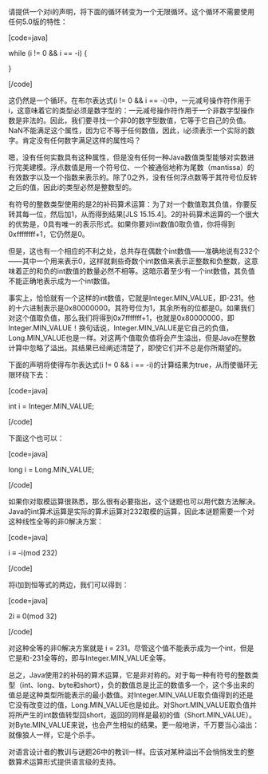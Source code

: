 请提供一个对i的声明，将下面的循环转变为一个无限循环。这个循环不需要使用任何5.0版的特性：
[code=java] 
while (i != 0 && i == -i) {
}
[/code]
这仍然是一个循环。在布尔表达式(i != 0 && i == -i)中，一元减号操作符作用于i，这意味着它的类型必须是数字型的：一元减号操作符作用于一个非数字型操作数是非法的。因此，我们要寻找一个非0的数字型数值，它等于它自己的负值。NaN不能满足这个属性，因为它不等于任何数值，因此，i必须表示一个实际的数字。肯定没有任何数字满足这样的属性吗？ 
嗯，没有任何实数具有这种属性，但是没有任何一种Java数值类型能够对实数进行完美建模。浮点数值是用一个符号位、一个被通俗地称为尾数（mantissa）的有效数字以及一个指数来表示的。除了0之外，没有任何浮点数等于其符号位反转之后的值，因此i的类型必然是整数型的。 
有符号的整数类型使用的是2的补码算术运算：为了对一个数值取其负值，你要反转其每一位，然后加1，从而得到结果[JLS 15.15.4]。2的补码算术运算的一个很大的优势是，0具有唯一的表示形式。如果你要对int数值0取负值，你将得到0xffffffff+1，它仍然是0。 
但是，这也有一个相应的不利之处，总共存在偶数个int数值——准确地说有232个——其中一个用来表示0，这样就剩些奇数个int数值来表示正整数和负整数，这意味着正的和负的int数值的数量必然不相等。这暗示着至少有一个int数值，其负值不能正确地表示成为一个int数值。 
事实上，恰恰就有一个这样的int数值，它就是Integer.MIN_VALUE，即-231。他的十六进制表示是0x80000000。其符号位为1，其余所有的位都是0。如果我们对这个值取负值，那么我们将得到0x7fffffff+1，也就是0x80000000，即Integer.MIN_VALUE！换句话说，Integer.MIN_VALUE是它自己的负值，Long.MIN_VALUE也是一样。对这两个值取负值将会产生溢出，但是Java在整数计算中忽略了溢出。其结果已经阐述清楚了，即使它们并不总是你所期望的。 
下面的声明将使得布尔表达式(i != 0 && i == -i)的计算结果为true，从而使循环无限环绕下去： 
[code=java]
int i = Integer.MIN_VALUE;
[/code]
下面这个也可以： 
[code=java]
long i = Long.MIN_VALUE;
[/code]
如果你对取模运算很熟悉，那么很有必要指出，这个谜题也可以用代数方法解决。Java的int算术运算是实际的算术运算对232取模的运算，因此本谜题需要一个对这种线性全等的非0解决方案： 
[code=java]
i ≡ -i(mod 232)
[/code]
将i加到恒等式的两边，我们可以得到： 
[code=java]
2i ≡ 0(mod 32)
[/code]
对这种全等的非0解决方案就是 i = 231。尽管这个值不能表示成为一个int，但是它是和-231全等的，即与Integer.MIN_VALUE全等。 
总之，Java使用2的补码的算术运算，它是非对称的。对于每一种有符号的整数类型（int、long、byte和short），负的数值总是比正的数值多一个，这个多出来的值总是这种类型所能表示的最小数值。对Integer.MIN_VALUE取负值得到的还是它没有改变过的值，Long.MIN_VALUE也是如此。对Short.MIN_VALUE取负值并将所产生的int数值转型回short，返回的同样是最初的值（Short.MIN_VALUE）。对Byte.MIN_VALUE来说，也会产生相似的结果。更一般地讲，千万要当心溢出：就像狼人一样，它是个杀手。 
对语言设计者的教训与谜题26中的教训一样。应该对某种溢出不会悄悄发生的整数算术运算形式提供语言级的支持。
